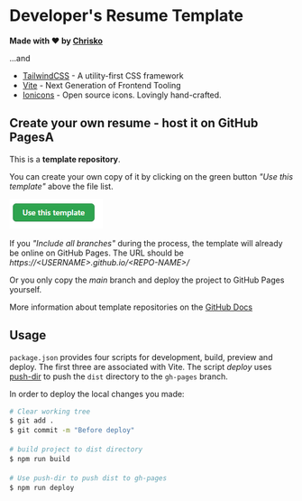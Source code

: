 # Developer's Resume Template

**Made with ❤️ by [Chrisko](https://chrisko.io/)**

...and

- [TailwindCSS](https://tailwindcss.com) - A utility-first CSS framework
- [Vite](https://vitejs.dev) - Next Generation of Frontend Tooling
- [Ionicons](https://ionicons.com) - Open source icons. Lovingly hand-crafted.

## Create your own resume - host it on GitHub PagesA

This is a **template repository**.

You can create your own copy of it by clicking on the green button _"Use this template"_ above the file list.

[![Use this Template Button](./assets/template-button.png)](https://github.com/christiankozalla/dev-resume-template/generate)

If you _"Include all branches"_ during the process, the template will already be online on GitHub Pages. The URL should be _https://\<USERNAME\>.github.io/\<REPO-NAME\>/_

Or you only copy the _main_ branch and deploy the project to GitHub Pages yourself.

More information about template repositories on the [GitHub Docs](https://docs.github.com/en/github/creating-cloning-and-archiving-repositories/creating-a-repository-from-a-template#creating-a-repository-from-a-template)

## Usage

`package.json` provides four scripts for development, build, preview and deploy. The first three are associated with Vite. The script _deploy_ uses [push-dir](https://github.com/L33T-KR3W/push-dir) to push the `dist` directory to the `gh-pages` branch.

In order to deploy the local changes you made:

```sh
# Clear working tree
$ git add .
$ git commit -m "Before deploy"

# build project to dist directory
$ npm run build

# Use push-dir to push dist to gh-pages
$ npm run deploy
```
